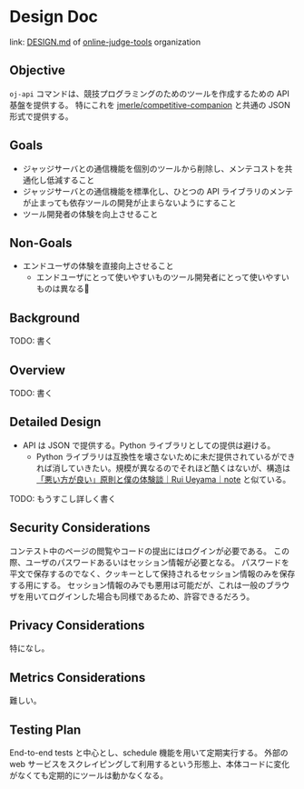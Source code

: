 # Design Doc

link: [DESIGN.md](https://github.com/online-judge-tools/.github/blob/master/DESIGN.md) of [online-judge-tools](https://github.com/online-judge-tools) organization


## Objective

`oj-api` コマンドは、競技プログラミングのためのツールを作成するための API 基盤を提供する。
特にこれを [jmerle/competitive-companion](https://github.com/jmerle/competitive-companion) と共通の JSON 形式で提供する。


## Goals

-   ジャッジサーバとの通信機能を個別のツールから削除し、メンテコストを共通化し低減すること
-   ジャッジサーバとの通信機能を標準化し、ひとつの API ライブラリのメンテが止まっても依存ツールの開発が止まらないようにすること
-   ツール開発者の体験を向上させること


## Non-Goals

-   エンドユーザの体験を直接向上させること
    -   エンドユーザにとって使いやすいものツール開発者にとって使いやすいものは異なる


## Background

TODO: 書く


## Overview

TODO: 書く


## Detailed Design

-   API は JSON で提供する。Python ライブラリとしての提供は避ける。
    -   Python ライブラリは互換性を壊さないために未だ提供されているができれば消していきたい。規模が異なるのでそれほど酷くはないが、構造は[「悪い方が良い」原則と僕の体験談｜Rui Ueyama｜note](https://note.com/ruiu/n/n9948f0cc3ed3) と似ている。

TODO: もうすこし詳しく書く


## Security Considerations

コンテスト中のページの閲覧やコードの提出にはログインが必要である。
この際、ユーザのパスワードあるいはセッション情報が必要となる。
パスワードを平文で保存するのでなく、クッキーとして保持されるセッション情報のみを保存する用にする。
セッション情報のみでも悪用は可能だが、これは一般のブラウザを用いてログインした場合も同様であるため、許容できるだろう。


## Privacy Considerations

特になし。


## Metrics Considerations

難しい。


## Testing Plan

End-to-end tests と中心とし、schedule 機能を用いて定期実行する。
外部の web サービスをスクレイピングして利用するという形態上、本体コードに変化がなくても定期的にツールは動かなくなる。
